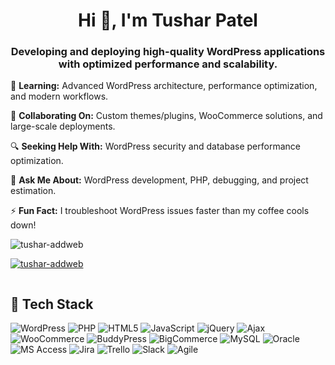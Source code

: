 <h1 align="center">Hi 👋, I'm Tushar Patel</h1>
<h3 align="center">Developing and deploying high-quality WordPress applications with optimized performance and scalability.</h3>

🌱 **Learning:** Advanced WordPress architecture, performance optimization, and modern workflows.  

🤝 **Collaborating On:** Custom themes/plugins, WooCommerce solutions, and large-scale deployments.  

🔍 **Seeking Help With:** WordPress security and database performance optimization.  

💬 **Ask Me About:** WordPress development, PHP, debugging, and project estimation.  

⚡ **Fun Fact:** I troubleshoot WordPress issues faster than my coffee cools down!  

<p align="left"> <img src="https://komarev.com/ghpvc/?username=tushar-addweb&label=Profile%20views&color=0e75b6&style=flat" alt="tushar-addweb" /> </p>

<p align="left"> <a href="https://github.com/ryo-ma/github-profile-trophy"><img src="https://github-profile-trophy.vercel.app/?username=tushar-addweb" alt="tushar-addweb" /></a> </p>

<p align="left"> <a href="https://twitter.com/" target="blank"><img src="https://img.shields.io/twitter/follow/?logo=twitter&style=for-the-badge" alt="" /></a> </p>

## 🚀 Tech Stack

![WordPress](https://img.shields.io/badge/WordPress-21759B?style=for-the-badge&logo=wordpress&logoColor=white)  ![PHP](https://img.shields.io/badge/PHP-777BB4?style=for-the-badge&logo=php&logoColor=white)  ![HTML5](https://img.shields.io/badge/HTML5-E34F26?style=for-the-badge&logo=html5&logoColor=white)  ![JavaScript](https://img.shields.io/badge/JavaScript-F7DF1E?style=for-the-badge&logo=javascript&logoColor=black)  ![jQuery](https://img.shields.io/badge/jQuery-0769AD?style=for-the-badge&logo=jquery&logoColor=white)  ![Ajax](https://img.shields.io/badge/Ajax-0078D7?style=for-the-badge&logo=microsoft&logoColor=white)  ![WooCommerce](https://img.shields.io/badge/WooCommerce-96588A?style=for-the-badge&logo=woocommerce&logoColor=white)  ![BuddyPress](https://img.shields.io/badge/BuddyPress-EF562D?style=for-the-badge&logo=wordpress&logoColor=white)  ![BigCommerce](https://img.shields.io/badge/BigCommerce-121212?style=for-the-badge&logo=bigcommerce&logoColor=white)  ![MySQL](https://img.shields.io/badge/MySQL-4479A1?style=for-the-badge&logo=mysql&logoColor=white)  ![Oracle](https://img.shields.io/badge/Oracle-F80000?style=for-the-badge&logo=oracle&logoColor=white)  ![MS Access](https://img.shields.io/badge/MS_Access-A4373A?style=for-the-badge&logo=microsoft-access&logoColor=white)  ![Jira](https://img.shields.io/badge/Jira-0052CC?style=for-the-badge&logo=jira&logoColor=white)  ![Trello](https://img.shields.io/badge/Trello-0079BF?style=for-the-badge&logo=trello&logoColor=white)  ![Slack](https://img.shields.io/badge/Slack-4A154B?style=for-the-badge&logo=slack&logoColor=white)  ![Agile](https://img.shields.io/badge/Agile-1362AD?style=for-the-badge&logo=agile&logoColor=white)  
